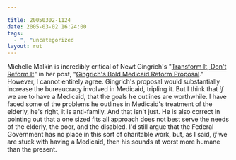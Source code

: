 ```yaml
---

title: 20050302-1124
date: 2005-03-02 16:24:00
tags:
  - ", "uncategorized
layout: rut
---
```


<p> Michelle Malkin is incredibly critical of Newt Gingrich's "<a href="http://www.washingtonpost.com/wp-dyn/articles/A64393-2005Mar1.html?sub=AR">Transform
It, Don't Reform It</a>" in her post, "<a href="http://michellemalkin.com/archives/001632.htm">Gingrich's
Bold Medicaid Reform Proposal</a>."  However, I cannot entirely
agree.  Gingrich's proposal would substantially increase the
bureaucracy involved in Medicaid, tripling it.  But I think that
<em>if</em> we are to have a Medicaid, that the goals he outlines
are worthwhile.  I have faced some of the problems he outlines in
Medicaid's treatment of the elderly, he's right, it is anti-family.
And that isn't just.  He is also correct in pointing out that a
one sized fits all approach does not best serve the needs of the
elderly, the poor, and the disabled.  I'd still argue that the
Federal Government has no place in this sort of charitable work,
but, as I said, <em>if</em> we are stuck with having a Medicaid,
then his sounds at worst more humane than the present.</p>

